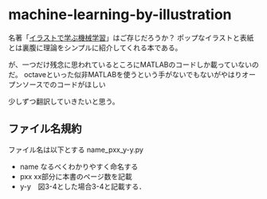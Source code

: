 # machine-learning-by-illustration
名著「[イラストで学ぶ機械学習](https://www.amazon.co.jp/%E3%82%A4%E3%83%A9%E3%82%B9%E3%83%88%E3%81%A7%E5%AD%A6%E3%81%B6-%E6%A9%9F%E6%A2%B0%E5%AD%A6%E7%BF%92-%E6%9C%80%E5%B0%8F%E4%BA%8C%E4%B9%97%E6%B3%95%E3%81%AB%E3%82%88%E3%82%8B%E8%AD%98%E5%88%A5%E3%83%A2%E3%83%87%E3%83%AB%E5%AD%A6%E7%BF%92%E3%82%92%E4%B8%AD%E5%BF%83%E3%81%AB-KS%E6%83%85%E5%A0%B1%E7%A7%91%E5%AD%A6%E5%B0%82%E9%96%80%E6%9B%B8-%E6%9D%89%E5%B1%B1/dp/4061538217)」はご存じだろうか？
ポップなイラストと表紙とは裏腹に理論をシンプルに紹介してくれる本である。

が、一つだけ残念に思われているところにMATLABのコードしか載っていないのだ。
octaveといった似非MATLABを使うという手がないでもないがやはりオープンソースでのコードがほしい

少しずつ翻訳していきたいと思う。

## ファイル名規約
ファイル名は以下とする
name_pxx_y-y.py
- name なるべくわかりやすく命名する
- pxx xx部分に本書のページ数を記載
- y-y　図3-4とした場合3-4と記載する．
